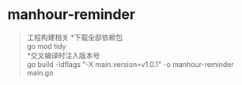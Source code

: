# manhour-reminder

> 工程构建相关
*下载全部依赖包   
go mod tidy   
*交叉编译时注入版本号   
go build -ldflags "-X main.version=v1.0.1"  -o manhour-reminder main.go